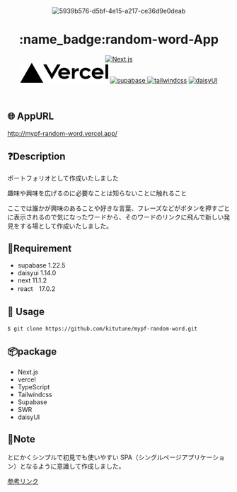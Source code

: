 <div align="center">

  ![5939b576-d5bf-4e15-a217-ce36d9e0deab](https://user-images.githubusercontent.com/79749395/134896482-d6c73d0d-2719-472e-92c8-95c8625688bb.gif)


<h1 align="center">:name_badge:random-word-App</h1>
<p align="center">
  <a href="https://nextjs.org/"><img  height="60px;" alt="Next.js" src="https://user-images.githubusercontent.com/79749395/134874833-815b63de-52fa-498f-9e2f-6fac39491cfd.png">
</a>
  <br>
  <a href="https://vercel.com/"><img src="./public/vercel.svg" height="45px;" /></a>
  <a href="https://supabase.io/"><img  height="45px;" alt="supabase" src="https://user-images.githubusercontent.com/79749395/134873985-ef52f30a-3293-463e-9587-39ebe2803305.png">
</a>
  <a href="https://tailwindcss.com/"><img  height="45px;" alt="tailwindcss" src="https://user-images.githubusercontent.com/79749395/134873014-9b6bf6cf-a738-4975-a444-85dc34c50815.png"></a>
  <a href="https://daisyui.com/"><img  height="45px;" alt="daisyUI" src="https://user-images.githubusercontent.com/79749395/134873269-ab3313ed-318d-43c9-aa8c-e29635a84df6.png"></a>
</p>
  <br>  </div>



## 🌐 AppURL
http://mypf-random-word.vercel.app/

## :question:Description

ポートフォリオとして作成いたしました

趣味や興味を広げるのに必要なことは知らないことに触れること

ここでは誰かが興味のあることや好きな言葉、フレーズなどがボタンを押すごとに表示されるので気になったワードから、そのワードのリンクに飛んで新しい発見をする場として作成いたしました。


## :blue_book:Requirement
- supabase 1.22.5
- daisyui 1.14.0
- next 11.1.2
- react　17.0.2
   

## 💬 Usage
~~~
$ git clone https://github.com/kitutune/mypf-random-word.git
~~~


## 📦package

- Next.js
- vercel
- TypeScript
- Tailwindcss
- Supabase
- SWR
- daisyUI

## :notebook:Note

とにかくシンプルで初見でも使いやすい SPA（シングルページアプリケーション）となるように意識して作成しました。

[参考リンク](https://gist.github.com/kitutune/6ab0549bdc63804dd117a0fa2a8d8f88#file-mypf-random-word-link-md)

  
